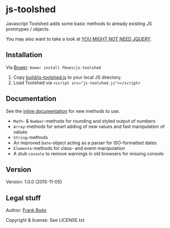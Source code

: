 js-toolshed
===========

Javascript Toolshed adds some basic methods to already existing JS prototypes / objects.

You may also want to take a look at [YOU MIGHT NOT NEED JQUERY](http://youmightnotneedjquery.com/).


Installation
------------

Via [Bower](http://bower.io/): `bower install fboes/js-toolshed`

1. Copy [build/js-toolshed.js](build/js-toolshed.js) to your local JS directory.
2. Load Toolshed via `<script src="js-toolshed.js"></script>`

Documentation
-------------

See the [inline documentation](src/js-toolshed.js) for new methods to use.

* `Math`- & `Number`-methods for rounding and styled output of numbers
* `Array`-methods for smart adding of new values and fast manipulation of values
* `String`-methods
* An improved `Date`-object acting as a parser for ISO-formatted dates
* `Elemente`-methods for class- and event-manipulation
* A stub `console` to remove warnings in old browsers for missing console

Version
-------

Version: 1.0.0 (2015-11-05)

Legal stuff
-----------

Author: [Frank Boës](http://3960.org)

Copyright & license: See LICENSE.txt
